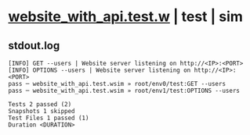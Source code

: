 # [website_with_api.test.w](../../../../../tests/valid/website_with_api.test.w) | test | sim

## stdout.log
```log
[INFO] GET --users | Website server listening on http://<IP>:<PORT>
[INFO] OPTIONS --users | Website server listening on http://<IP>:<PORT>
pass ─ website_with_api.test.wsim » root/env0/test:GET --users    
pass ─ website_with_api.test.wsim » root/env1/test:OPTIONS --users

Tests 2 passed (2)
Snapshots 1 skipped
Test Files 1 passed (1)
Duration <DURATION>
```

